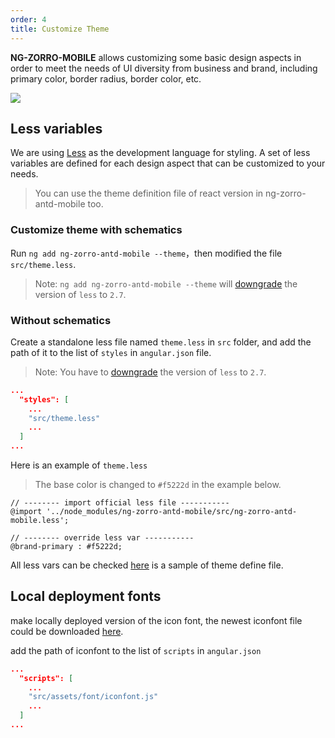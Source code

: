 ```yaml
---
order: 4
title: Customize Theme
---
```


**NG-ZORRO-MOBILE** allows customizing some basic design aspects in order to meet the needs of UI diversity from business and brand, including primary color, border radius, border color, etc.

![](https://gw.alipayobjects.com/zos/rmsportal/bvJhBmAfTWsUixLpGLbL.png)

## Less variables

We are using [Less](https://lesscss.org/) as the development language for styling. A set of less variables are defined for each design aspect that can be customized to your needs.

> You can use the theme definition file of react version in ng-zorro-antd-mobile too.

### Customize theme with schematics

Run `ng add ng-zorro-antd-mobile --theme`，then modified the file `src/theme.less`.

> Note: `ng add ng-zorro-antd-mobile --theme` will [downgrade](https://github.com/angular/angular-cli/issues/10430) the version of `less` to `2.7`.

### Without schematics

Create a standalone less file named `theme.less` in `src` folder, and add the path of it to the list of `styles` in `angular.json` file.

> Note: You have to [downgrade](https://github.com/angular/angular-cli/issues/10430) the version of `less` to `2.7`.

```json
...
  "styles": [
    ...
    "src/theme.less"
    ...
  ]
...
```

Here is an example of `theme.less`

> The base color is changed to `#f5222d` in the example below.

```less
// -------- import official less file -----------
@import '../node_modules/ng-zorro-antd-mobile/src/ng-zorro-antd-mobile.less';

// -------- override less var -----------
@brand-primary : #f5222d;
```

All less vars can be checked [here](https://github.com/NG-ZORRO/ng-zorro-antd-mobile/blob/master/components/style/themes/default.less) is a sample of theme define file.

## Local deployment fonts

make locally deployed version of the icon font, the newest iconfont file could be downloaded [here](https://github.com/ant-design/ant-design/releases/download/resource/iconfont-3.x.zip).

add the path of iconfont to the list of `scripts` in `angular.json`

```json
...
  "scripts": [
    ...
    "src/assets/font/iconfont.js"
    ...
  ]
...
```